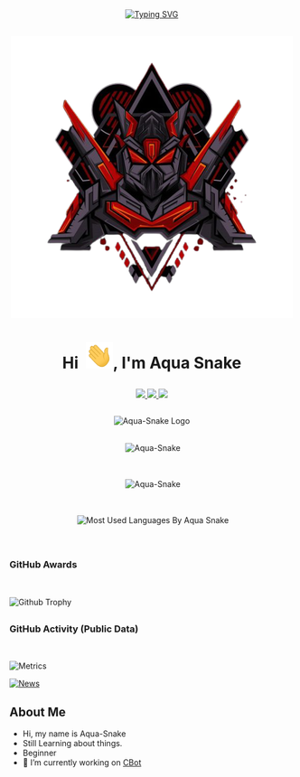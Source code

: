 ##
<p align="center">
    <a href="https://avatars.githubusercontent.com/u/85664936?v=4">
        <img
            src="https://readme-typing-svg.herokuapp.com?size=31&width=1000&lines=Welcome+To+My+Profile..."
            alt="Typing SVG"
        />
    </a>
</p>

## 

<p align="center">
<img src="https://raw.githubusercontent.com/Aqua-Snake/Aqua-Snake/main/CyberBot.png" alt="LOGO"></a>


<h1 align="center">Hi  &nbsp;<img src="https://raw.githubusercontent.com/Aqua-Snake/Aqua-Snake/main/Hi.gif" width="48px"></a>, I'm Aqua Snake</h1></a>

##

<p align="center">
  <a href="https://github.com/Aqua-Snake">
    <img src="https://komarev.com/ghpvc/?username=Aqua-Snake&label=Profile%20views&color=blueviolet&label=Profile+Views&style=button">

  </a>
  <a href="https://github.com/Aqua-Snake?tab=stars">
    <img src="https://img.shields.io/github/stars/Aqua-Snake?color=blueviolet&label=Stargazers&style=button">

  </a>
  <a href="https://github.com/Aqua-Snake?tab=followers">
    <img src="https://img.shields.io/github/followers/Aqua-Snake?color=blueviolet&label=Followers&style=button">

  </a>
</p>

##

<div align="center">

![Aqua-Snake Logo](https://media.giphy.com/media/oQKWEqvuxfHPIo77NN/giphy.gif)
 </div>


##


<p align="center">&nbsp;<img align="center" src="https://github-readme-streak-stats.herokuapp.com/?user=Aqua-Snake&theme=algolia&show_icons=true" alt="Aqua-Snake" /></p>
</a>


<br><p align="center">&nbsp;<img align="center" href="https://github.com/Aqua-Snake" src="https://github-readme-stats.vercel.app/api?username=Aqua-Snake&theme=algolia&show_icons=true" alt="Aqua-Snake"/></p></a>


<br><p align="center">&nbsp;<img align="center" src="https://github-readme-stats.vercel.app/api/top-langs/?username=Aqua-Snake&theme=algolia&layout=compact&langs_count=10&hide_border=true&show_icons=true" alt="Most Used Languages By Aqua Snake"/></p></a><br> 

##

### GitHub Awards
<br/>
<p align="center">

![Github Trophy](https://github-profile-trophy.vercel.app/?username=Aqua-Snake)

  </p>

##
 
### GitHub Activity (Public Data)
<br/>

![Metrics](https://metrics.lecoq.io/Aqua-Snake?template=classic&followup=1&isocalendar=1&languages=1&isocalendar.duration=half-year&config.timezone=Europe%2FIstanbul)

[![News](https://github-readme-stats.vercel.app/api/pin/?username=Aqua-Snake&repo=CBot)](https://github.com/Aqua-Snake/CBot)



##

## About Me 

- Hi, my name is Aqua-Snake 
- Still Learning about things. 
- Beginner
- 🔭 I’m currently working on [CBot](https://github.com/Aqua-Snake/CBot)


</details>
